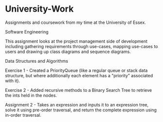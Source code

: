 # University-Work
Assignments and coursework from my time at the University of Essex.





Software Engineering

This assignment looks at the project management side of development including gathering requirements through use-cases, mapping use-cases to users and drawing up class diagrams and sequence diagrams.








Data Structures and Algorithms

Exercise 1 - Created a PriorityQueue (like a regular queue or stack data structure, but where additionally each element has a "priority" associated with it).

Exercise 2 - Added recursive methods to a Binary Search Tree to retrieve the ints held in the nodes.

Assignment 2 - Takes an expression and inputs it to an expression tree, solve it using pre-order traversal, and return the complete expression using in-order traversal.
